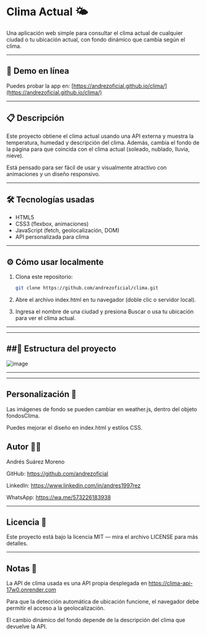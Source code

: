 # Clima Actual 🌤️

Una aplicación web simple para consultar el clima actual de cualquier ciudad o tu ubicación actual, con fondo dinámico que cambia según el clima.

---

## 🚀 Demo en línea

Puedes probar la app en: [https://andrezoficial.github.io/clima/](https://andrezoficial.github.io/clima/)

---

## 📋 Descripción

Este proyecto obtiene el clima actual usando una API externa y muestra la temperatura, humedad y descripción del clima. Además, cambia el fondo de la página para que coincida con el clima actual (soleado, nublado, lluvia, nieve).

Está pensado para ser fácil de usar y visualmente atractivo con animaciones y un diseño responsivo.

---

## 🛠️ Tecnologías usadas

- HTML5
- CSS3 (flexbox, animaciones)
- JavaScript (fetch, geolocalización, DOM)
- API personalizada para clima

---

## ⚙️ Cómo usar localmente

1. Clona este repositorio:

   ```bash
   git clone https://github.com/andrezoficial/clima.git
2. Abre el archivo index.html en tu navegador (doble clic o servidor local).
   
3. Ingresa el nombre de una ciudad y presiona Buscar o usa tu ubicación para ver el clima actual.
---
---
##📁 Estructura del proyecto
---
![image](https://github.com/user-attachments/assets/d20daeb4-6f1c-42e1-8715-af068ca9b178)

---
---
## Personalización 🔧
Las imágenes de fondo se pueden cambiar en weather.js, dentro del objeto fondosClima.

Puedes mejorar el diseño en index.html y estilos CSS.

## Autor 👨‍💻
Andrés Suárez Moreno

GitHub: https://github.com/andrezoficial

LinkedIn: https://www.linkedin.com/in/andres1997rez

WhatsApp: https://wa.me/573226183938

---
## Licencia 📄
Este proyecto está bajo la licencia MIT — mira el archivo LICENSE para más detalles.

---

## Notas 📝

La API de clima usada es una API propia desplegada en https://clima-api-17w0.onrender.com

Para que la detección automática de ubicación funcione, el navegador debe permitir el acceso a la geolocalización.

El cambio dinámico del fondo depende de la descripción del clima que devuelve la API.


